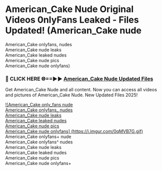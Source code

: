 # American_Cake Nude Original Videos 0nlyFans Leaked - Files Updated! (American_Cake nude<br>

American_Cake onlyfans, nudes<br>
American_Cake nude leaks<br>
American_Cake leaked nudes<br>
American_Cake nude pics<br>
American_Cake nude onlyfans)

<h3>🔴 CLICK HERE 🌐==►► <a href="https://tinyurl.com/leaks-videos" rel="nofollow">American_Cake Nude Updated Files</a></h3>

Get American_Cake Nude and all content. Now you can access all videos and pictures of American_Cake Nude. New Updated Files 2025!

[![American_Cake only_fans nude<br>
American_Cake onlyfans_ nudes<br>
American_Cake nude leaks<br>
American_Cake leaked nudes<br>
American_Cake nude pics<br>
American_Cake nude onlyfans]
(https://i.imgur.com/0qMVB7G.gif)](https://tinyurl.com/leaks-videos)
American_Cake onlyfans+ nude<br>
American_Cake onlyfans^ nudes<br>
American_Cake nude leaks<br>
American_Cake leaked nudes<br>
American_Cake nude pics<br>
American_Cake nude onlyfans+